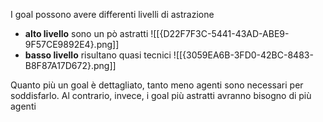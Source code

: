 I goal possono avere differenti livelli di astrazione

- __alto livello__
	sono un pò astratti
	![[{D22F7F3C-5441-43AD-ABE9-9F57CE9892E4}.png]] 
- __basso livello__
	risultano quasi tecnici
	![[{3059EA6B-3FD0-42BC-8483-B8F87A17D672}.png]]

Quanto più un goal è dettagliato, tanto meno agenti sono necessari per soddisfarlo. Al contrario, invece, i goal più astratti avranno bisogno di più agenti
